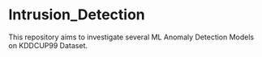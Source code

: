 # Intrusion_Detection
This repository aims to investigate several ML Anomaly Detection Models on KDDCUP99 Dataset.
